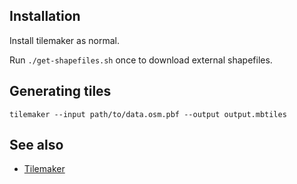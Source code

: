 ## Installation

Install tilemaker as normal.

Run `./get-shapefiles.sh` once to download external shapefiles.

## Generating tiles

	tilemaker --input path/to/data.osm.pbf --output output.mbtiles

## See also

* [Tilemaker](https://github.com/systemed/tilemaker)

